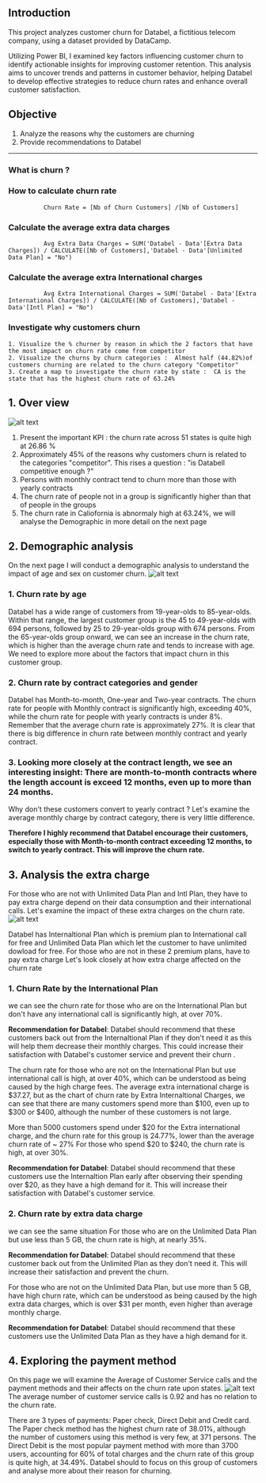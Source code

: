 ## Introduction 

This project analyzes customer churn for Databel, a fictitious telecom company, using a dataset provided by DataCamp. 

Utilizing Power BI, I examined key factors influencing customer churn to identify actionable insights for improving customer retention. 
This analysis aims to uncover trends and patterns in customer behavior, helping Databel to develop effective strategies to reduce churn rates and enhance overall customer satisfaction.

## Objective 
1. Analyze the reasons why the customers are churning
2. Provide recommendations to Databel 
____
### What is churn ?

### How to calculate churn rate 

              Churn Rate = [Nb of Churn Customers] /[Nb of Customers]
              
### Calculate the average extra data charges 

              Avg Extra Data Charges = SUM('Databel - Data'[Extra Data Charges]) / CALCULATE([Nb of Customers],'Databel - Data'[Unlimited Data Plan] = "No")

### Calculate the average extra International charges 

              Avg Extra International Charges = SUM('Databel - Data'[Extra International Charges]) / CALCULATE([Nb of Customers],'Databel - Data'[Intl Plan] = "No")
              
### Investigate why customers churn 
    1. Visualize the % churner by reason in which the 2 factors that have the most impact on churn rate come from competitor 
    2. Visualize the churns by churn categories :  Almost half (44.82%)of customers churning are related to the churn category "Competitor"
    3. Create a map to investigate the churn rate by state :  CA is the state that has the highest churn rate of 63.24% 

## 1. Over view 
![alt text](https://github.com/Tsubame88/DataAnalyst_PowerBI_CustomerChurn/blob/main/Screenshot_Overview.png)
1. Present the important KPI : the churn rate across 51 states is quite high at 26.86 %
2. Approximately 45% of the reasons why customers churn is related to the categories "competitor". This rises a question : "is Databell competitive enough ?"
3. Persons with monthly contract tend to churn more than those with yearly contracts
4. The churn rate of people not in a group is significantly higher than that of people in the groups
5. The churn rate in Caliofornia is abnormaly high at 63.24%, we will analyse the Demographic in more detail on the next page

## 2. Demographic analysis
On the next page I will conduct a demographic analysis to understand the impact of age and sex on customer churn.
![alt text](https://github.com/Tsubame88/DataAnalyst_PowerBI_CustomerChurn/blob/main/Screenshot_Demography.png)

### 1. Churn rate by age
   Databel has a wide range of customers from 19-year-olds to 85-year-olds. Within that range, the largest customer group is the 45 to 49-year-olds with 694 persons, followed by 25 to 29-year-olds group with 674 persons. 
  From the 65-year-olds group onward, we can see an increase in the churn rate, which is higher than the average churn rate and tends to increase with age. 
  We need to explore more about the factors that impact churn in this customer group.

### 2. Churn rate by contract categories and gender
  Databel has Month-to-month, One-year and Two-year contracts. The churn rate for people with Monthly contract is significantly high, exceeding 40%, while the churn rate for people with yearly contracts is under 8%. Remember that the average churn rate is approximately 27%. It is clear that there is big difference in churn rate between monthly contract and yearly contract.

### 3. Looking more closely at the contract length, we see an interesting insight: There are month-to-month contracts where the length account is exceed 12 months, even up to more than 24 months. 
Why don't these customers convert to yearly contract ? Let's examine the average monthly charge by contract category, there is very little difference. 

**Therefore I highly recommend that Databel encourage their customers, especially those with Month-to-month contract exceeding 12 months, to switch to yearly contract. This will improve the churn rate.**

       
## 3. Analysis the extra charge 

For those who are not with Unlimited Data Plan and Intl Plan, they have to pay extra charge depend on their data consumption and their international calls. Let's examine the impact of these extra charges on the churn rate.
![alt text](https://github.com/Tsubame88/DataAnalyst_PowerBI_CustomerChurn/blob/main/Screenshot_Extracharge.png)

Databel has Internaltional Plan which is premium plan to International call for free and Unlimited Data Plan which let the customer to have unlimited dowload for free.
For those who are not in these 2 premium plans, have to pay extra charge 
Let's look closely at how extra charge affected on the churn rate

### 1. Churn Rate by the International Plan
  we can see the churn rate for those who are on the International Plan but don't have any international call is significantly high, at over 70%.

  **Recommendation for Databel**: Databel should recommend that these customers back out from the Internaltional Plan if they don't need it as this will help them decrease their monthly charges. This could increase their satisfaction with Databel's customer service and prevent their churn . 

  The churn rate for those who are not on the International Plan but use international call is high, at over 40%, which can be understood as being caused by the high charge fees.
  The average extra international charge is $37.27, but as the chart of churn rate by Extra Internaltional Charges, we can see that there are many customers spend more than $100, even up to $300 or $400, although the number of these customers is not large. 

  More than 5000 customers spend under $20 for the Extra international charge, and the churn rate for this group is 24.77%, lower than the average churn rate of ~ 27%
  For those who spend $20 to $240, the churn rate is high, at over 30%. 

  **Recommendation for Databel**: Databel should recommend that these customers use the Internaltion Plan early after observing their spending over $20, as they have a high demand for it. This will increase their satisfaction with Databel's customer service.   

### 2. Churn rate by extra data charge
  we can see the same situation
  For those who are on the Unlimited Data Plan but use less than 5 GB, the churn rate is high, at nearly 35%.

  **Recommendation for Databel**: Databel should recommend that these customer back out from the Unlimited Plan as they don't need it. This will increase their satisfaction and prevent the churn.

  For those who are not on the Unlimited Data Plan, but use more than 5 GB, have high churn rate, which can be understood as being caused by the high extra data charges, which is over $31 per month, even higher than average monthly charge. 

  **Recommendation for Databel**: Databel should recommend that these customers use the Unlimited Data Plan as they have a high demand for it. 



## 4. Exploring the payment method 
On this page we will examine the Average of Customer Service calls and the payment methods and their affects on the churn rate upon states. 
![alt text]()
The average number of customer service calls is 0.92 and has no relation to the churn rate.

There are 3 types of payments: Paper check, Direct Debit and Credit card. The Paper check method has the highest churn rate of 38.01%, although the number of customers using this method is very few, at 371 persons.
The Direct Debit is the most popular payment method with more than 3700 users, accounting for 60% of total charges and the churn rate of this group is quite high, at 34.49%. Databel should to focus on this group of customers and analyse more about their reason for churning.







